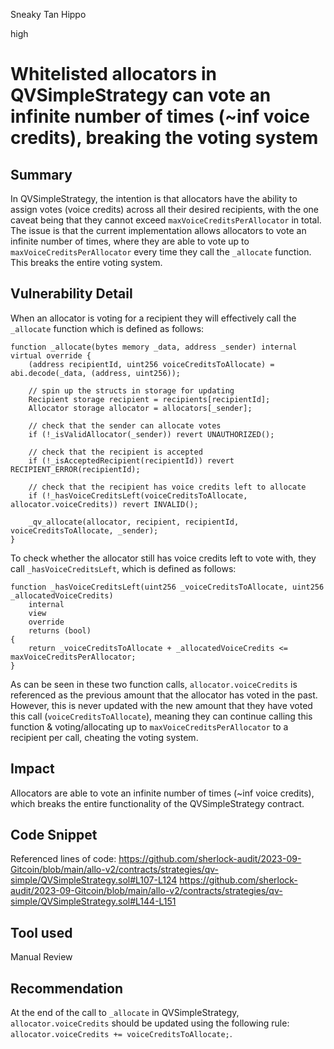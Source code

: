 Sneaky Tan Hippo

high

# Whitelisted allocators in QVSimpleStrategy can vote an infinite number of times (~inf voice credits), breaking the voting system
## Summary

In QVSimpleStrategy, the intention is that allocators have the ability to assign votes (voice credits) across all their desired recipients, with the one caveat being that they cannot exceed `maxVoiceCreditsPerAllocator` in total. The issue is that the current implementation allows allocators to vote an infinite number of times, where they are able to vote up to `maxVoiceCreditsPerAllocator` every time they call the `_allocate` function. This breaks the entire voting system.

## Vulnerability Detail

When an allocator is voting for a recipient they will effectively call the `_allocate` function which is defined as follows:
```solidity
function _allocate(bytes memory _data, address _sender) internal virtual override {
    (address recipientId, uint256 voiceCreditsToAllocate) = abi.decode(_data, (address, uint256));

    // spin up the structs in storage for updating
    Recipient storage recipient = recipients[recipientId];
    Allocator storage allocator = allocators[_sender];

    // check that the sender can allocate votes
    if (!_isValidAllocator(_sender)) revert UNAUTHORIZED();

    // check that the recipient is accepted
    if (!_isAcceptedRecipient(recipientId)) revert RECIPIENT_ERROR(recipientId);

    // check that the recipient has voice credits left to allocate
    if (!_hasVoiceCreditsLeft(voiceCreditsToAllocate, allocator.voiceCredits)) revert INVALID();

    _qv_allocate(allocator, recipient, recipientId, voiceCreditsToAllocate, _sender);
}
```

To check whether the allocator still has voice credits left to vote with, they call `_hasVoiceCreditsLeft`, which is defined as follows:
```solidity
function _hasVoiceCreditsLeft(uint256 _voiceCreditsToAllocate, uint256 _allocatedVoiceCredits)
    internal
    view
    override
    returns (bool)
{
    return _voiceCreditsToAllocate + _allocatedVoiceCredits <= maxVoiceCreditsPerAllocator;
}
```

As can be seen in these two function calls, `allocator.voiceCredits` is referenced as the previous amount that the allocator has voted in the past. However, this is never updated with the new amount that they have voted this call (`voiceCreditsToAllocate`), meaning they can continue calling this function & voting/allocating up to `maxVoiceCreditsPerAllocator` to a recipient per call, cheating the voting system.

## Impact

Allocators are able to vote an infinite number of times (~inf voice credits), which breaks the entire functionality of the QVSimpleStrategy contract. 

## Code Snippet

Referenced lines of code:
https://github.com/sherlock-audit/2023-09-Gitcoin/blob/main/allo-v2/contracts/strategies/qv-simple/QVSimpleStrategy.sol#L107-L124
https://github.com/sherlock-audit/2023-09-Gitcoin/blob/main/allo-v2/contracts/strategies/qv-simple/QVSimpleStrategy.sol#L144-L151

## Tool used

Manual Review

## Recommendation

At the end of the call to `_allocate` in QVSimpleStrategy, `allocator.voiceCredits` should be updated using the following rule: `allocator.voiceCredits += voiceCreditsToAllocate;`.